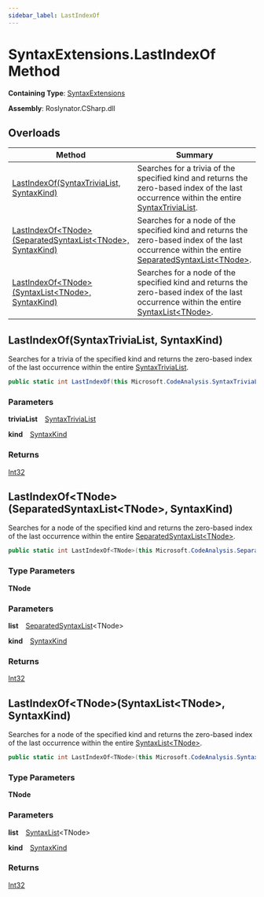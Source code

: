 ```yaml
---
sidebar_label: LastIndexOf
---
```


# SyntaxExtensions\.LastIndexOf Method

**Containing Type**: [SyntaxExtensions](../index.md)

**Assembly**: Roslynator\.CSharp\.dll

## Overloads

| Method | Summary |
| ------ | ------- |
| [LastIndexOf(SyntaxTriviaList, SyntaxKind)](#2989371063) | Searches for a trivia of the specified kind and returns the zero\-based index of the last occurrence within the entire [SyntaxTriviaList](https://docs.microsoft.com/en-us/dotnet/api/microsoft.codeanalysis.syntaxtrivialist)\. |
| [LastIndexOf&lt;TNode&gt;(SeparatedSyntaxList&lt;TNode&gt;, SyntaxKind)](#1073548081) | Searches for a node of the specified kind and returns the zero\-based index of the last occurrence within the entire [SeparatedSyntaxList&lt;TNode&gt;](https://docs.microsoft.com/en-us/dotnet/api/microsoft.codeanalysis.separatedsyntaxlist-1)\. |
| [LastIndexOf&lt;TNode&gt;(SyntaxList&lt;TNode&gt;, SyntaxKind)](#2386444843) | Searches for a node of the specified kind and returns the zero\-based index of the last occurrence within the entire [SyntaxList&lt;TNode&gt;](https://docs.microsoft.com/en-us/dotnet/api/microsoft.codeanalysis.syntaxlist-1)\. |

<a id="2989371063"></a>

## LastIndexOf\(SyntaxTriviaList, SyntaxKind\) 

  
Searches for a trivia of the specified kind and returns the zero\-based index of the last occurrence within the entire [SyntaxTriviaList](https://docs.microsoft.com/en-us/dotnet/api/microsoft.codeanalysis.syntaxtrivialist)\.

```csharp
public static int LastIndexOf(this Microsoft.CodeAnalysis.SyntaxTriviaList triviaList, Microsoft.CodeAnalysis.CSharp.SyntaxKind kind)
```

### Parameters

**triviaList** &ensp; [SyntaxTriviaList](https://docs.microsoft.com/en-us/dotnet/api/microsoft.codeanalysis.syntaxtrivialist)

**kind** &ensp; [SyntaxKind](https://docs.microsoft.com/en-us/dotnet/api/microsoft.codeanalysis.csharp.syntaxkind)

### Returns

[Int32](https://docs.microsoft.com/en-us/dotnet/api/system.int32)

<a id="1073548081"></a>

## LastIndexOf&lt;TNode&gt;\(SeparatedSyntaxList&lt;TNode&gt;, SyntaxKind\) 

  
Searches for a node of the specified kind and returns the zero\-based index of the last occurrence within the entire [SeparatedSyntaxList&lt;TNode&gt;](https://docs.microsoft.com/en-us/dotnet/api/microsoft.codeanalysis.separatedsyntaxlist-1)\.

```csharp
public static int LastIndexOf<TNode>(this Microsoft.CodeAnalysis.SeparatedSyntaxList<TNode> list, Microsoft.CodeAnalysis.CSharp.SyntaxKind kind) where TNode : Microsoft.CodeAnalysis.SyntaxNode
```

### Type Parameters

**TNode**

### Parameters

**list** &ensp; [SeparatedSyntaxList](https://docs.microsoft.com/en-us/dotnet/api/microsoft.codeanalysis.separatedsyntaxlist-1)&lt;TNode&gt;

**kind** &ensp; [SyntaxKind](https://docs.microsoft.com/en-us/dotnet/api/microsoft.codeanalysis.csharp.syntaxkind)

### Returns

[Int32](https://docs.microsoft.com/en-us/dotnet/api/system.int32)

<a id="2386444843"></a>

## LastIndexOf&lt;TNode&gt;\(SyntaxList&lt;TNode&gt;, SyntaxKind\) 

  
Searches for a node of the specified kind and returns the zero\-based index of the last occurrence within the entire [SyntaxList&lt;TNode&gt;](https://docs.microsoft.com/en-us/dotnet/api/microsoft.codeanalysis.syntaxlist-1)\.

```csharp
public static int LastIndexOf<TNode>(this Microsoft.CodeAnalysis.SyntaxList<TNode> list, Microsoft.CodeAnalysis.CSharp.SyntaxKind kind) where TNode : Microsoft.CodeAnalysis.SyntaxNode
```

### Type Parameters

**TNode**

### Parameters

**list** &ensp; [SyntaxList](https://docs.microsoft.com/en-us/dotnet/api/microsoft.codeanalysis.syntaxlist-1)&lt;TNode&gt;

**kind** &ensp; [SyntaxKind](https://docs.microsoft.com/en-us/dotnet/api/microsoft.codeanalysis.csharp.syntaxkind)

### Returns

[Int32](https://docs.microsoft.com/en-us/dotnet/api/system.int32)

